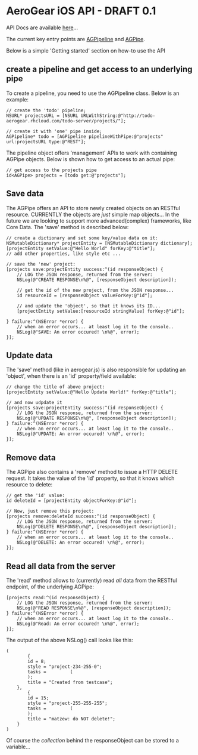 AeroGear iOS API - DRAFT 0.1
============================

API Docs are available [here](http://people.apache.org/~matzew/aerogear/)...

The current key entry points are [AGPipeline](http://people.apache.org/~matzew/aerogear/Classes/AGPipeline.html) and [AGPipe](http://people.apache.org/~matzew/aerogear/Protocols/AGPipe.html).

Below is a simple 'Getting started' section on how-to use the API

## create a pipeline and get access to an underlying pipe

To create a pipeline, you need to use the AGPipeline class. Below is an example: 

    // create the 'todo' pipeline;
    NSURL* projectsURL = [NSURL URLWithString:@"http://todo-aerogear.rhcloud.com/todo-server/projects/"];

    // create it with 'one' pipe inside;
    AGPipeline* todo = [AGPipeline pipelineWithPipe:@"projects" url:projectsURL type:@"REST"];
    

The pipeline object offers 'management' APIs to work with containing AGPipe objects. Below is shown how to get access to an actual pipe:

    // get access to the projects pipe
    id<AGPipe> projects = [todo get:@"projects"];

## Save data 

The AGPipe offers an API to store newly created objects on an RESTful resource. CURRENTLY the objects are _just_ simple map objects... In the future we are looking to support more advanced(complex) frameworks, like Core Data. The 'save' method is described below:

    // create a dictionary and set some key/value data on it:
    NSMutableDictionary* projectEntity = [NSMutableDictionary dictionary];
    [projectEntity setValue:@"Hello World" forKey:@"title"];
    // add other properties, like style etc ...

    // save the 'new' project:
    [projects save:projectEntity success:^(id responseObject) {
	    // LOG the JSON response, returned from the server:
        NSLog(@"CREATE RESPONSE\n%@", [responseObject description]);
        
        // get the id of the new project, from the JSON response...
        id resourceId = [responseObject valueForKey:@"id"];

        // and update the 'object', so that it knows its ID...
        [projectEntity setValue:[resourceId stringValue] forKey:@"id"];
        
    } failure:^(NSError *error) {
        // when an error occurs... at least log it to the console..
        NSLog(@"SAVE: An error occured! \n%@", error);
    }];


## Update data

The 'save' method (like in aerogear.js) is also responsible for updating an 'object', when there is an 'id' property/field available:

    // change the title of above project:
    [projectEntity setValue:@"Hello Update World!" forKey:@"title"];
    
    // and now udpdate it
    [projects save:projectEntity success:^(id responseObject) {
	    // LOG the JSON response, returned from the server:
        NSLog(@"UPDATE RESPONSE\n%@", [responseObject description]);
    } failure:^(NSError *error) {
        // when an error occurs... at least log it to the console..
        NSLog(@"UPDATE: An error occured! \n%@", error);
    }];

## Remove data

The AGPipe also contains a 'remove' method to issue a HTTP DELETE request. It takes the value of the 'id' property, so that it knows which resource to delete:

    // get the 'id' value:
    id deleteId = [projectEntity objectForKey:@"id"];

    // Now, just remove this project:
    [projects remove:deleteId success:^(id responseObject) {
	    // LOG the JSON response, returned from the server:
	    NSLog(@"DELETE RESPONSE\n%@", [responseObject description]);
    } failure:^(NSError *error) {
        // when an error occurs... at least log it to the console..
        NSLog(@"DELETE: An error occured! \n%@", error);
    }];

## Read all data from the server

The 'read' method allows to (currently) read _all_ data from the RESTful endpoint, of the underlying AGPipe:

    [projects read:^(id responseObject) {
	    // LOG the JSON response, returned from the server:
        NSLog(@"READ RESPONSE\n%@", [responseObject description]);
    } failure:^(NSError *error) {
        // when an error occurs... at least log it to the console..
        NSLog(@"Read: An error occured! \n%@", error);
    }];

The output of the above NSLog() call looks like this:

	(
	        {
	        id = 8;
	        style = "project-234-255-0";
	        tasks =         (
	        );
	        title = "Created from testcase";
	    },
	        {
	        id = 15;
	        style = "project-255-255-255";
	        tasks =         (
	        );
	        title = "matzew: do NOT delete!";
	    }
	)

Of course the _collection_ behind the responseObject can be stored to a variable...